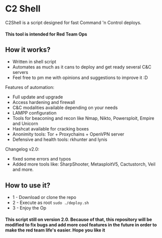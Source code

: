 # C2 Shell
C2Shell is a script designed for fast Command 'n Control deploys.

#### This tool is intended for Red Team Ops

## How it works?
* Written in shell script
* Automates as much as it cans to deploy and get ready several C&C servers
* Feel free to pm me with opinions and suggestions to improve it :D

Features of automation:
* Full update and upgrade
* Access hardening and firewall
* C&C modalities available depending on your needs
* LAMPP configuration
* Tools for beaconing and recon like Nmap, Nikto, Powersploit, Empire and Unicorn
* Hashcat available for cracking boxes
* Anonimity tools: Tor + Proxychains + OpenVPN server
* Defensive and health tools: rkhunter and lynis

Changelog v2.0:
*  fixed some errors and typos
*  Added more tools like: SharpShooter, MetasploitV5, Cactustorch, Veil and more.

## How to use it?
* 1 - Download or clone the repo
* 2 - Execute as root `sudo ./deploy.sh`
* 3 - Enjoy the Op

#### This script still on version 2.0. Because of that, this repository will be modified to fix bugs and add more cool features in the future in order to make the red team life's easier. Hope you like it
